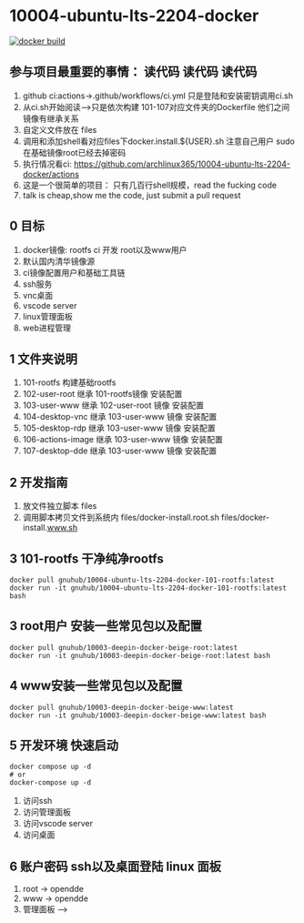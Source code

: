 # 10004-ubuntu-lts-2204-docker

[![docker build](https://github.com/archlinux365/10004-ubuntu-lts-2204-docker/actions/workflows/ci.yml/badge.svg)](https://github.com/archlinux365/10004-ubuntu-lts-2204-docker/actions/workflows/ci.yml)


## 参与项目最重要的事情： 读代码 读代码 读代码

1. github ci:actions->.github/workflows/ci.yml 只是登陆和安装密钥调用ci.sh
1. 从ci.sh开始阅读-->只是依次构建 101-107对应文件夹的Dockerfile 他们之间镜像有继承关系
1. 自定义文件放在 files
1. 调用和添加shell看对应files下docker.install.${USER}.sh 注意自己用户 sudo在基础镜像root已经去掉密码
1. 执行情况看ci: https://github.com/archlinux365/10004-ubuntu-lts-2204-docker/actions
1. 这是一个很简单的项目： 只有几百行shell规模，read the fucking code 
1. talk is cheap,show me the code, just submit a pull request

## 0 目标

1. docker镜像: rootfs ci 开发 root以及www用户
1. 默认国内清华镜像源
1. ci镜像配置用户和基础工具链
1. ssh服务
1. vnc桌面
1. vscode server
1. linux管理面板
1. web进程管理


## 1 文件夹说明

1. 101-rootfs 构建基础rootfs
1. 102-user-root 继承 101-rootfs镜像 安装配置
1. 103-user-www 继承 102-user-root 镜像 安装配置
1. 104-desktop-vnc 继承 103-user-www 镜像 安装配置
1. 105-desktop-rdp 继承 103-user-www 镜像 安装配置
1. 106-actions-image 继承 103-user-www 镜像 安装配置
1. 107-desktop-dde 继承 103-user-www 镜像 安装配置


## 2 开发指南

1. 放文件独立脚本 files
1. 调用脚本拷贝文件到系统内 files/docker-install.root.sh files/docker-install.www.sh


## 3 101-rootfs 干净纯净rootfs

```
docker pull gnuhub/10004-ubuntu-lts-2204-docker-101-rootfs:latest
docker run -it gnuhub/10004-ubuntu-lts-2204-docker-101-rootfs:latest bash
```

## 3 root用户 安装一些常见包以及配置

```
docker pull gnuhub/10003-deepin-docker-beige-root:latest
docker run -it gnuhub/10003-deepin-docker-beige-root:latest bash
```

## 4 www安装一些常见包以及配置

```
docker pull gnuhub/10003-deepin-docker-beige-www:latest
docker run -it gnuhub/10003-deepin-docker-beige-www:latest bash
```

## 5 开发环境 快速启动

```
docker compose up -d 
# or
docker-compose up -d
```

1. 访问ssh
1. 访问管理面板
1. 访问vscode server
1. 访问桌面

## 6 账户密码 ssh以及桌面登陆 linux 面板

1. root -> opendde
1. www -> opendde
1. 管理面板 -->
   
